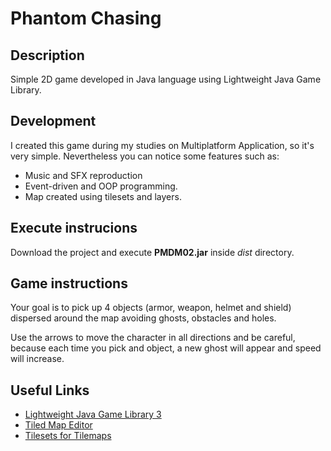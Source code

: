 # Phantom Chasing
## Description
Simple 2D game developed in Java language using Lightweight Java Game Library.

## Development
I created this game during my studies on Multiplatform Application, so it's very simple. Nevertheless you can notice some features such as:
- Music and SFX reproduction
- Event-driven and OOP programming.
- Map created using tilesets and layers.

## Execute instrucions
Download the project and execute **PMDM02.jar** inside *dist* directory.

## Game instructions
Your goal is to pick up 4 objects (armor, weapon, helmet and shield) dispersed around the map avoiding ghosts, obstacles and holes.

Use the arrows to move the character in all directions and be careful, because each time you pick and object, a new ghost will appear and speed will increase.

## Useful Links
- [Lightweight Java Game Library 3](https://www.lwjgl.org/)
- [Tiled Map Editor](http://www.mapeditor.org/)
- [Tilesets for Tilemaps](http://opengameart.org/content/best-orthogonal-rectangular-tilesets-for-tilemaps)

